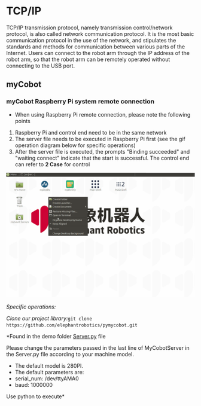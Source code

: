 # TCP/IP

TCP/IP transmission protocol, namely transmission control/network protocol, is also called network communication protocol. It is the most basic communication protocol in the use of the network, and stipulates the standards and methods for communication between various parts of the Internet. Users can connect to the robot arm through the IP address of the robot arm, so that the robot arm can be remotely operated without connecting to the USB port.

## myCobot

### myCobot Raspberry Pi system remote connection

- When using Raspberry Pi remote connection, please note the following points
1. Raspberry Pi and control end need to be in the same network
2. The server file needs to be executed in Raspberry Pi first (see the gif operation diagram below for specific operations)
3. After the server file is executed, the prompts "Binding succeeded" and "waiting connect" indicate that the start is successful. The control end can refer to **2 Case** for control

![Server](../../../resource\3-FunctionsAndApplications\6.developmentGuide\python\TCPorIP/Server.gif)

*Specific operations:*

*Clone our project library:*`git clone https://github.com/elephantrobotics/pymycobot.git`

*Found in the demo folder [Server.py](https://github.com/elephantrobotics/pymycobot/blob/main/demo/Server.py) file

Please change the parameters passed in the last line of MyCobotServer in the Server.py file according to your machine model.

- The default model is 280PI.
- The default parameters are:
- serial_num: /dev/ttyAMA0
- baud: 1000000

Use python to execute*